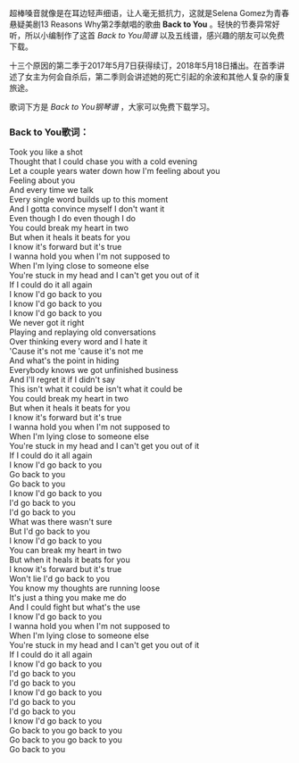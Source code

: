 

超棒嗓音就像是在耳边轻声细语，让人毫无抵抗力，这就是Selena Gomez为青春悬疑美剧13 Reasons Why第2季献唱的歌曲 **Back to
You** 。轻快的节奏异常好听，所以小编制作了这首 _Back to You简谱_ 以及五线谱，感兴趣的朋友可以免费下载。

十三个原因的第二季于2017年5月7日获得续订，2018年5月18日播出。在首季讲述了女主为何会自杀后，第二季则会讲述她的死亡引起的余波和其他人复杂的康复旅途。

歌词下方是 _Back to You钢琴谱_ ，大家可以免费下载学习。

### Back to You歌词：

Took you like a shot  
Thought that I could chase you with a cold evening  
Let a couple years water down how I'm feeling about you  
Feeling about you  
And every time we talk  
Every single word builds up to this moment  
And I gotta convince myself I don't want it  
Even though I do even though I do  
You could break my heart in two  
But when it heals it beats for you  
I know it's forward but it's true  
I wanna hold you when I'm not supposed to  
When I'm lying close to someone else  
You're stuck in my head and I can't get you out of it  
If I could do it all again  
I know I'd go back to you  
I know I'd go back to you  
I know I'd go back to you  
We never got it right  
Playing and replaying old conversations  
Over thinking every word and I hate it  
'Cause it's not me 'cause it's not me  
And what's the point in hiding  
Everybody knows we got unfinished business  
And I'll regret it if I didn't say  
This isn't what it could be isn't what it could be  
You could break my heart in two  
But when it heals it beats for you  
I know it's forward but it's true  
I wanna hold you when I'm not supposed to  
When I'm lying close to someone else  
You're stuck in my head and I can't get you out of it  
If I could do it all again  
I know I'd go back to you  
Go back to you  
Go back to you  
I know I'd go back to you  
I'd go back to you  
I'd go back to you  
What was there wasn't sure  
But I'd go back to you  
I know I'd go back to you  
You can break my heart in two  
But when it heals it beats for you  
I know it's forward but it's true  
Won't lie I'd go back to you  
You know my thoughts are running loose  
It's just a thing you make me do  
And I could fight but what's the use  
I know I'd go back to you  
I wanna hold you when I'm not supposed to  
When I'm lying close to someone else  
You're stuck in my head and I can't get you out of it  
If I could do it all again  
I know I'd go back to you  
I'd go back to you  
I'd go back to you  
I know I'd go back to you  
I'd go back to you  
I'd go back to you  
I know I'd go back to you  
Go back to you go back to you  
Go back to you go back to you  
Go back to you

